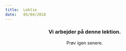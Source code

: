 ```yaml
---
title:  Lektie
date:   05/04/2018
---
```


### <center>Vi arbejder på denne lektion.</center>
<center>Prøv igen senere.</center>